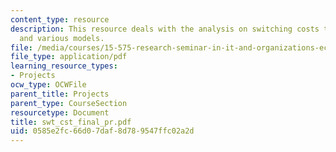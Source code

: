 ```yaml
---
content_type: resource
description: This resource deals with the analysis on switching costs through hypotheses
  and various models.
file: /media/courses/15-575-research-seminar-in-it-and-organizations-economic-perspectives-spring-2004/0585e2fc66d07daf8d789547ffc02a2d_swt_cst_final_pr.pdf
file_type: application/pdf
learning_resource_types:
- Projects
ocw_type: OCWFile
parent_title: Projects
parent_type: CourseSection
resourcetype: Document
title: swt_cst_final_pr.pdf
uid: 0585e2fc-66d0-7daf-8d78-9547ffc02a2d
---
```

